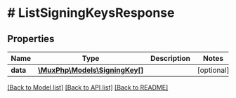 # # ListSigningKeysResponse

## Properties

Name | Type | Description | Notes
------------ | ------------- | ------------- | -------------
**data** | [**\MuxPhp\Models\SigningKey[]**](SigningKey.md) |  | [optional] 

[[Back to Model list]](../../README.md#documentation-for-models) [[Back to API list]](../../README.md#documentation-for-api-endpoints) [[Back to README]](../../README.md)


